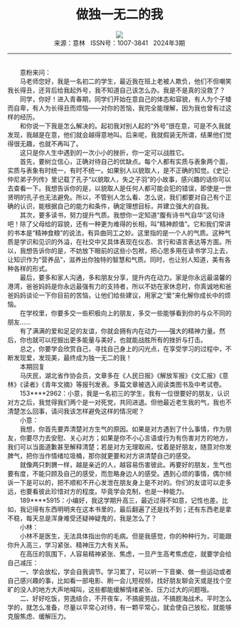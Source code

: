 # <center>做独一无二的我</center>

<div align=center><img src="https://raw.githubusercontent.com/leaguecn/magazines/main/img_authors/%d7%f7%d5%df%a3%ba.jpg"></div>

<center>来源：意林   ISSN号：1007-3841   2024年3期</center>

* * *

<br>　　意粉来问：  
　　马老师您好，我是一名初二的学生，最近我在班上老被人欺负，他们不但嘲笑我长得丑，还背后给我起外号，我不知道自己该怎么办。我是不是真的没救了？  
　　同学，你好！进入青春期，同学们开始在意自己的体态和容貌，有人为个子矮而自卑，有人为长得丑而烦恼——对你的苦恼，我完全能理解，因为我也曾有过这样的经历。  
　　和你说一下我是怎么解决的。起初我对别人起的“外号”很在意，可是不久我就发现，我越是在意，他们就会越得意地叫。后来呢，我就假装无所谓，结果他们觉得很无趣，也就不再叫了。  
　　这只是你人生中遇到的一次小小的挫折，你一定可以战胜它。  
　　首先，要树立信心，正确对待自己的优缺点。每个人都有实质与表象两个面，实质与表象有时统一，有时不统一。如果别人以貌取人，是不正确的知觉。《史记·仲尼弟子列传》里记载了孔子“以貌取人，失之子羽”的小故事，感兴趣的话你可以去查看一下。我想告诉你的是，以貌取人是任何人都可能会犯的错误，即使是一世贤明的孔子也无法避免。所以，不管别人怎么看、怎么说，我们都要对自己有个正确的认识，能根据自己的能力和条件，确定理想目标，并建立强大的自我。  
　　其次，要多读书，努力提升气质。我想你一定知道“腹有诗书气自华”这句诗吧！除了父母给的容貌，还有一种更为难得的长相，叫“精神颜值”。它和我们常讲的书本是“精神食粮”的说法，有异曲同工之妙。这里指的是一个人的气质。这种气质是学识和见识的外溢，在社交中又具体表现在仪态、言行和语言表达等方面。所以，我想告诉你的是，不妨放下眼前的这些小包袱，把心思多用在读书学习上去，让知识作为“营养品”，滋养出你独特的智慧和气质。同时，也让别人知道，美有各种各样的形式。  
　　最后，要多和家人沟通，多和朋友分享，提升内在动力。家是你永远最温馨的港湾，爸爸妈妈是你永远最强有力的支持者，所以不妨在家休息时，你真诚地和爸爸妈妈谈论一下你目前的苦恼，让他们给些建议，用家之“爱”来化解你成长中的烦恼。  
　　在学校里，你要多交一些积极向上的朋友，多交一些能够看到你的与众不同的朋友……  
　　有了满满的爱和足足的友谊，你就会拥有内在动力——强大的精神力量。然后，你也就可以挖掘出更多能量与美好，也就能战胜所有的挫折与打击。  
　　总之，你要学会欣赏自己，寻找自己身上的闪光点，在享受学习的过程中，不断发现爱，发现美，最终成为独一无二的我！  
　　本期回复  
　　马庆民，湖北省作协会员，文章多在《人民日报》《解放军报》《文汇报》《意林》《读者》《青年文摘》等报刊发表。多篇文章被选入阅读类图书及中考试卷。  
　　153\*\*\*\*2962：小意，我是一名初三的学生，我有一位很要好的朋友，认识对方之后，我觉得我们两个是一对死党，共同进退。但他最近老生我的气，我也不清楚怎么回事，请问我该怎样避免这样的情况呢？  
　　小意：  
　　我想，你首先要弄清楚对方生气的原因。如果是对方遇到了什么事情，作为朋友，你要尽力去安慰、关心对方；如果是你不小心言语或行为有伤害对方的地方，我们可以当面道歉甚至解释清楚；若是对方无理取闹，仗着是好朋友，随意对你发脾气，把你当作情绪垃圾桶，那你就更要和对方讲清楚自己的感受。  
　　就像两只刺猬一样，越是亲近的人，越容易伤害彼此。再要好的朋友，生气也要有度，不能只顾及自己的感受，而忽略身边人的感受。遇到心烦的事情，偶尔倾诉一下是可以的，把不顺和不开心发泄在朋友身上是不对的。你们的友谊可以走多远，也要看彼此珍惜对方的程度。毕竟学会克制，也是一种能力。  
　　189\*\*\*\*5915：小编好，我这学期升高三，最近过得不如意，记性也差。比如，我记得有东西明明夹在这本书里的，最后翻遍了还是找不到；还有东西老是拿不稳，每天总是浑身难受还疑神疑鬼的，我是怎么了？  
　　小林：  
　　小林不是医生，无法具体指出你的毛病。但是我感觉，你的种种行为，可能跟你升入高三，学习紧张、精神压力大有关系。  
　　在高压的氛围下，人容易精神紧张、焦虑，一旦产生高考焦虑症，就要学会给自己减压：  
　　一、学会放松，学会自我调节。学习累了，可以听一下音樂、做一些运动或者自己感兴趣的事，比如看一部电影、刷一会儿短视频，找好朋友聊会天或是找个空旷的没人的地方大声地喊叫，这些都能缓解情绪紧张、压力过大的问题哦。  
　　二、好好吃饭，劳逸结合，不开夜车，不搞疲劳战，不搞题海战术。平时怎么学的，就怎么准备，尽量以平常心对待，有一颗平常心，就会使自己放松，就能够克服焦虑、缓解压力。
